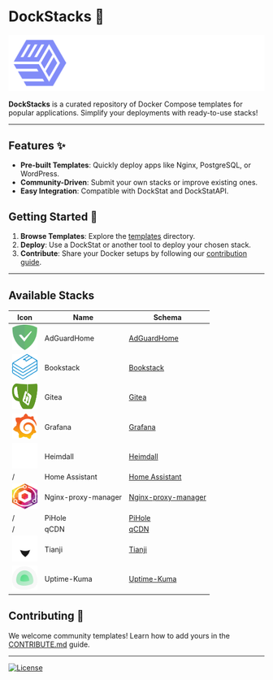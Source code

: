 # DockStacks 🐳

![DockStacks Logo](./.github/DockStat.png)

**DockStacks** is a curated repository of Docker Compose templates for popular applications. Simplify your deployments with ready-to-use stacks!

---

## Features ✨

- **Pre-built Templates**: Quickly deploy apps like Nginx, PostgreSQL, or WordPress.
- **Community-Driven**: Submit your own stacks or improve existing ones.
- **Easy Integration**: Compatible with DockStat and DockStatAPI.

## Getting Started 🚀

1. **Browse Templates**: Explore the [templates](./templates) directory.
2. **Deploy**: Use a DockStat or another tool to deploy your chosen stack.
3. **Contribute**: Share your Docker setups by following our [contribution guide](./CONTRIBUTE.md).

---

## Available Stacks

| Icon | Name | Schema |
|------|------|--------|
|<img src="./templates/adguardhome/adguard-home.svg" alt="adguardhome" width="50" height="50">|AdGuardHome|[AdGuardHome](./templates/adguardhome/template.json)
|<img src="./templates/bookstack/bookstack.svg" alt="bookstack" width="50" height="50">|Bookstack|[Bookstack](./templates/bookstack/template.json)
|<img src="./templates/gitea/gitea.svg" alt="gitea" width="50" height="50">|Gitea|[Gitea](./templates/gitea/template.json)
|<img src="./templates/grafana/grafana.svg" alt="grafana" width="50" height="50">|Grafana|[Grafana](./templates/grafana/template.json)
|<img src="./templates/heimdall/heimdall.svg" alt="heimdall" width="50" height="50">|Heimdall|[Heimdall](./templates/heimdall/template.json)
|/|Home Assistant|[Home Assistant](./templates/home-assistant/template.json)
|<img src="./templates/nginx-proxy-manager/nginx-proxy-manager.svg" alt="nginx-proxy-manager" width="50" height="50">|Nginx-proxy-manager|[Nginx-proxy-manager](./templates/nginx-proxy-manager/template.json)
|/|PiHole|[PiHole](./templates/pihole/template.json)
|/|qCDN|[qCDN](./templates/qcdn/template.json)
|<img src="./templates/tianji/tianji.svg" alt="tianji" width="50" height="50">|Tianji|[Tianji](./templates/tianji/template.json)
|<img src="./templates/uptime-kuma/uptime-kuma.svg" alt="uptime-kuma" width="50" height="50">|Uptime-Kuma|[Uptime-Kuma](./templates/uptime-kuma/template.json)
## Contributing 🙌

We welcome community templates! Learn how to add yours in the [CONTRIBUTE.md](./CONTRIBUTE.md) guide.

---

[![License](https://img.shields.io/badge/License-MIT-blue.svg)](LICENSE)
